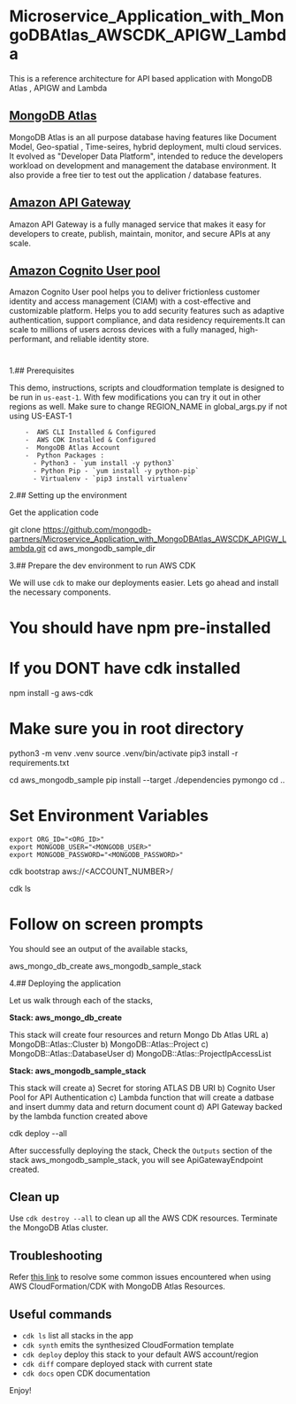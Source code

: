 # Microservice_Application_with_MongoDBAtlas_AWSCDK_APIGW_Lambda
This is a reference architecture for API based application with MongoDB Atlas , APIGW and Lambda

## [MongoDB Atlas](https://www.mongodb.com/atlas) 
MongoDB Atlas is an all purpose database having features like Document Model, Geo-spatial , Time-seires, hybrid deployment, multi cloud services.
It evolved as "Developer Data Platform", intended to reduce the developers workload on development and management the database environment.
It also provide a free tier to test out the application / database features.

## [Amazon API Gateway](https://aws.amazon.com/api-gateway/)

Amazon API Gateway is a fully managed service that makes it easy for developers to create, publish, maintain, monitor, and secure APIs at any scale.

## [Amazon Cognito User pool](https://aws.amazon.com/pm/cognito)

Amazon Cognito User pool helps you to deliver frictionless customer identity and access management (CIAM) with a cost-effective and customizable platform. Helps you to add security features such as adaptive authentication, support compliance, and data residency requirements.It can scale to millions of users across devices with a fully managed, high-performant, and reliable identity store.
#


1.## Prerequisites

This demo, instructions, scripts and cloudformation template is designed to be run in `us-east-1`. With few modifications you can try it out in other regions as well. Make sure to change REGION_NAME in global_args.py if not using US-EAST-1
    
        -  AWS CLI Installed & Configured 
        -  AWS CDK Installed & Configured
        -  MongoDB Atlas Account 
        -  Python Packages :
          - Python3 - `yum install -y python3`
          - Python Pip - `yum install -y python-pip`
          - Virtualenv - `pip3 install virtualenv`

2.## Setting up the environment

Get the application code

git clone https://github.com/mongodb-partners/Microservice_Application_with_MongoDBAtlas_AWSCDK_APIGW_Lambda.git
cd aws_mongodb_sample_dir


3.## Prepare the dev environment to run AWS CDK

We will use `cdk` to make our deployments easier. Lets go ahead and install the necessary components.

# You should have npm pre-installed
# If you DONT have cdk installed
npm install -g aws-cdk

# Make sure you in root directory
python3 -m venv .venv
source .venv/bin/activate
pip3 install -r requirements.txt

cd aws_mongodb_sample
pip install --target ./dependencies pymongo
cd ..

# Set Environment Variables
    export ORG_ID="<ORG_ID>"
    export MONGODB_USER="<MONGODB_USER>"
    export MONGODB_PASSWORD="<MONGODB_PASSWORD>"

cdk bootstrap aws://<ACCOUNT_NUMBER>/<AWS-REGION> 

cdk ls
# Follow on screen prompts

You should see an output of the available stacks,

aws_mongo_db_create
aws_mongodb_sample_stack

4.##  Deploying the application

Let us walk through each of the stacks,

 **Stack: aws_mongo_db_create**

This stack will create four resources and return Mongo Db Atlas URL 
    a)	MongoDB::Atlas::Cluster
    b)	MongoDB::Atlas::Project
    c)	MongoDB::Atlas::DatabaseUser
    d)	MongoDB::Atlas::ProjectIpAccessList

**Stack: aws_mongodb_sample_stack**

This stack will create 
      a)	Secret for storing ATLAS DB URI
      b)	Cognito User Pool for API Authentication
      c)	Lambda function that will create a datbase and insert dummy data and return document count
      d)	API Gateway backed by the lambda function created above

cdk deploy --all

After successfully deploying the stack, Check the `Outputs` section of the stack aws_mongodb_sample_stack, you will see ApiGatewayEndpoint created.


## **Clean up**

Use `cdk destroy --all` to clean up all the AWS CDK resources. 
Terminate the MongoDB Atlas cluster.

## Troubleshooting

Refer [this link](https://github.com/mongodb/mongodbatlas-cloudformation-resources/tree/master#troubleshooting) to resolve some common issues encountered when using AWS CloudFormation/CDK with MongoDB Atlas Resources.



## Useful commands
 * `cdk ls`          list all stacks in the app
 * `cdk synth`       emits the synthesized CloudFormation template
 * `cdk deploy`      deploy this stack to your default AWS account/region
 * `cdk diff`        compare deployed stack with current state
 * `cdk docs`        open CDK documentation

Enjoy!

